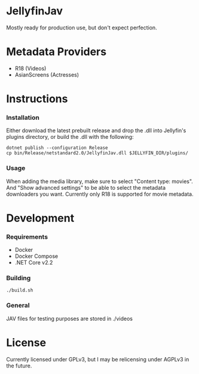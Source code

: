 # JellyfinJav
Mostly ready for production use, but don't expect perfection.

# Metadata Providers
* R18 (Videos)
* AsianScreens (Actresses)

# Instructions
### Installation
Either download the latest prebuilt release and drop the .dll into Jellyfin's plugins directory, or build the .dll with the following:
        
    dotnet publish --configuration Release
    cp bin/Release/netstandard2.0/JellyfinJav.dll $JELLYFIN_DIR/plugins/

### Usage
When adding the media library, make sure to select "Content type: movies". And "Show advanced settings" to be able to select the metadata downloaders you want. Currently only R18 is supported for movie metadata.

# Development
### Requirements
* Docker
* Docker Compose
* .NET Core v2.2

### Building
    ./build.sh

### General
JAV files for testing purposes are stored in ./videos

# License
Currently licensed under GPLv3, but I may be relicensing under AGPLv3 in the future.

